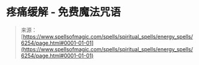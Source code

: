 <!--yml

category: 未分类

date: 2024-06-12 18:40:47

-->

# 疼痛缓解 - 免费魔法咒语

> 来源：[https://www.spellsofmagic.com/spells/spiritual_spells/energy_spells/6254/page.html#0001-01-01](https://www.spellsofmagic.com/spells/spiritual_spells/energy_spells/6254/page.html#0001-01-01)
